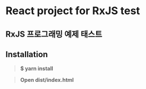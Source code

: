 # React project for RxJS test
## RxJS 프로그래밍 예제 태스트

## Installation
>**$ yarn install**

>**Open dist/index.html**